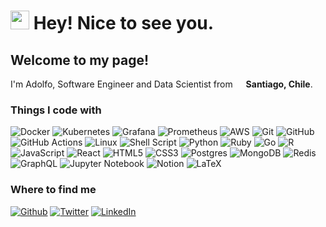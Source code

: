 <h1><img src="https://emojis.slackmojis.com/emojis/images/1531849430/4246/blob-sunglasses.gif?1531849430" width="30"/> Hey! Nice to see you.</h1>

<h2> Welcome to my page! </h2>

<p>I'm Adolfo, Software Engineer and Data Scientist from <img src="https://cdn-icons-png.flaticon.com/512/197/197586.png" width="13"/> <b>Santiago, Chile</b>. </p>

<h3>Things I code with</h3>

<p>
<img alt="Docker" src="https://img.shields.io/badge/docker-%230db7ed.svg?style=flat-square&logo=docker&logoColor=white" />
<img alt="Kubernetes" src="https://img.shields.io/badge/kubernetes-%23326ce5.svg?style=flat-square&logo=kubernetes&logoColor=white" />
<img alt="Grafana" src="https://img.shields.io/badge/grafana-%23F46800.svg?style=flat-square&logo=grafana&logoColor=white" />
<img alt="Prometheus" src="https://img.shields.io/badge/Prometheus-E6522C?style=flat-square&logo=Prometheus&logoColor=white" />
<img alt="AWS" src="https://img.shields.io/badge/AWS-%23FF9900.svg?style=flat-square&logo=amazon-aws&logoColor=white" />
<img alt="Git" src="https://img.shields.io/badge/git-%23F05033.svg?style=flat-square&logo=git&logoColor=white" />
<img alt="GitHub" src="https://img.shields.io/badge/github-%23121011.svg?style=flat-square&logo=github&logoColor=white" />
<img alt="GitHub Actions" src="https://img.shields.io/badge/github%20actions-%232671E5.svg?style=flat-square&logo=githubactions&logoColor=white" />
<img alt="Linux" src="https://img.shields.io/badge/Linux-FCC624?style=flat-square&logo=linux&logoColor=black" />
<img alt="Shell Script" src="https://img.shields.io/badge/shell_script-%23121011.svg?style=flat-square&logo=gnu-bash&logoColor=white" />
<img alt="Python" src="https://img.shields.io/badge/python-3670A0?style=flat-square&logo=python&logoColor=ffdd54" />
<img alt="Ruby" src="https://img.shields.io/badge/ruby-%23CC342D.svg?style=flat-square&logo=ruby&logoColor=white" />
<img alt="Go" src="https://img.shields.io/badge/go-%2300ADD8.svg?style=flat-square&logo=go&logoColor=white" />
<img alt="R" src="https://img.shields.io/badge/r-%23276DC3.svg?style=flat-square&logo=r&logoColor=white" />
<img alt="JavaScript" src="https://img.shields.io/badge/javascript-%23323330.svg?style=flat-square&logo=javascript&logoColor=%23F7DF1E" />
<img alt="React" src="https://img.shields.io/badge/react-%2320232a.svg?style=flat-square&logo=react&logoColor=%2361DAFB" />
<img alt="HTML5" src="https://img.shields.io/badge/html5-%23E34F26.svg?style=flat-square&logo=html5&logoColor=white" />
<img alt="CSS3" src="https://img.shields.io/badge/css3-%231572B6.svg?style=flat-square&logo=css3&logoColor=white" />
<img alt="Postgres" src="https://img.shields.io/badge/postgres-%23316192.svg?style=flat-square&logo=postgresql&logoColor=white" />
<img alt="MongoDB" src="https://img.shields.io/badge/MongoDB-%234ea94b.svg?style=flat-square&logo=mongodb&logoColor=white" />
<img alt="Redis" src="https://img.shields.io/badge/redis-%23DD0031.svg?style=flat-square&logo=redis&logoColor=white" />
<img alt="GraphQL" src="https://img.shields.io/badge/-GraphQL-E10098?style=flat-square&logo=graphql&logoColor=white" />
<img alt="Jupyter Notebook" src="https://img.shields.io/badge/jupyter-%23FA0F00.svg?style=flat-square&logo=jupyter&logoColor=white" />
<img alt="Notion" src="https://img.shields.io/badge/Notion-%23000000.svg?style=flat-square&logo=notion&logoColor=white" />
<img alt="LaTeX" src="https://img.shields.io/badge/latex-%23008080.svg?style=flat-square&logo=latex&logoColor=white" />

</p>

<h3>Where to find me</h3>
<p><a href="https://github.com/AdolfoVillalobos" target="_blank"><img alt="Github" src="https://img.shields.io/badge/GitHub-%2312100E.svg?&style=flat-square&logo=Github&logoColor=white" /></a> <a href="https://twitter.com/AdolfVillalobos" target="_blank"><img alt="Twitter" src="https://img.shields.io/badge/twitter-%231DA1F2.svg?&style=flat-square&logo=twitter&logoColor=white" /></a> <a href="hhttps://www.linkedin.com/in/adolfovillalobos/" target="_blank"><img alt="LinkedIn" src="https://img.shields.io/badge/linkedin-%230077B5.svg?&style=flat-square&logo=linkedin&logoColor=white" /></a> 
</p>
<!--
**AdolfoVillalobos/AdolfoVillalobos** is a ✨ _special_ ✨ repository because its `README.md` (this file) appears on your GitHub profile.

Here are some ideas to get you started:

- 🔭 I’m currently working on ...
- 🌱 I’m currently learning ...
- 👯 I’m looking to collaborate on ...
- 🤔 I’m looking for help with ...
- 💬 Ask me about ...
- 📫 How to reach me: ...
- 😄 Pronouns: ...
- ⚡ Fun fact: ...
  -->
